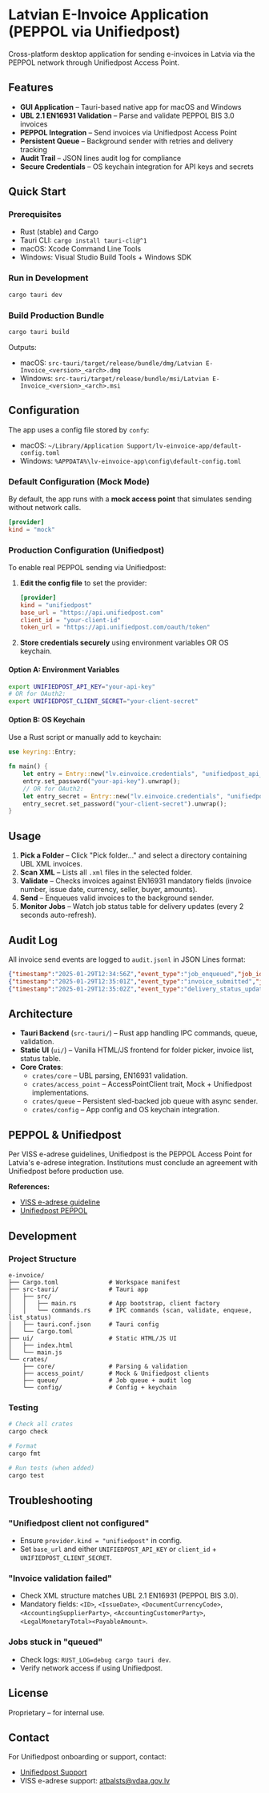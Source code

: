 # Latvian E-Invoice Application (PEPPOL via Unifiedpost)

Cross-platform desktop application for sending e-invoices in Latvia via the PEPPOL network through Unifiedpost Access Point.

## Features

- **GUI Application** – Tauri-based native app for macOS and Windows
- **UBL 2.1 EN16931 Validation** – Parse and validate PEPPOL BIS 3.0 invoices
- **PEPPOL Integration** – Send invoices via Unifiedpost Access Point
- **Persistent Queue** – Background sender with retries and delivery tracking
- **Audit Trail** – JSON lines audit log for compliance
- **Secure Credentials** – OS keychain integration for API keys and secrets

## Quick Start

### Prerequisites

- Rust (stable) and Cargo
- Tauri CLI: `cargo install tauri-cli@^1`
- macOS: Xcode Command Line Tools
- Windows: Visual Studio Build Tools + Windows SDK

### Run in Development

```bash
cargo tauri dev
```

### Build Production Bundle

```bash
cargo tauri build
```

Outputs:
- macOS: `src-tauri/target/release/bundle/dmg/Latvian E-Invoice_<version>_<arch>.dmg`
- Windows: `src-tauri/target/release/bundle/msi/Latvian E-Invoice_<version>_<arch>.msi`

## Configuration

The app uses a config file stored by `confy`:
- macOS: `~/Library/Application Support/lv-einvoice-app/default-config.toml`
- Windows: `%APPDATA%\lv-einvoice-app\config\default-config.toml`

### Default Configuration (Mock Mode)

By default, the app runs with a **mock access point** that simulates sending without network calls.

```toml
[provider]
kind = "mock"
```

### Production Configuration (Unifiedpost)

To enable real PEPPOL sending via Unifiedpost:

1. **Edit the config file** to set the provider:
   ```toml
   [provider]
   kind = "unifiedpost"
   base_url = "https://api.unifiedpost.com"
   client_id = "your-client-id"
   token_url = "https://api.unifiedpost.com/oauth/token"
   ```

2. **Store credentials securely** using environment variables OR OS keychain.

#### Option A: Environment Variables

```bash
export UNIFIEDPOST_API_KEY="your-api-key"
# OR for OAuth2:
export UNIFIEDPOST_CLIENT_SECRET="your-client-secret"
```

#### Option B: OS Keychain

Use a Rust script or manually add to keychain:

```rust
use keyring::Entry;

fn main() {
    let entry = Entry::new("lv.einvoice.credentials", "unifiedpost_api_key").unwrap();
    entry.set_password("your-api-key").unwrap();
    // OR for OAuth2:
    let entry_secret = Entry::new("lv.einvoice.credentials", "unifiedpost_client_secret").unwrap();
    entry_secret.set_password("your-client-secret").unwrap();
}
```

## Usage

1. **Pick a Folder** – Click "Pick folder…" and select a directory containing UBL XML invoices.
2. **Scan XML** – Lists all `.xml` files in the selected folder.
3. **Validate** – Checks invoices against EN16931 mandatory fields (invoice number, issue date, currency, seller, buyer, amounts).
4. **Send** – Enqueues valid invoices to the background sender.
5. **Monitor Jobs** – Watch job status table for delivery updates (every 2 seconds auto-refresh).

## Audit Log

All invoice send events are logged to `audit.jsonl` in JSON Lines format:

```json
{"timestamp":"2025-01-29T12:34:56Z","event_type":"job_enqueued","job_id":"abc123","invoice_hash":"sha256...","state":"queued","sender":"LV:123456","receiver":"LV:789012"}
{"timestamp":"2025-01-29T12:35:01Z","event_type":"invoice_submitted","job_id":"abc123","transmission_id":"unp-xyz789","state":"sent"}
{"timestamp":"2025-01-29T12:35:02Z","event_type":"delivery_status_updated","job_id":"abc123","transmission_id":"unp-xyz789","state":"delivered"}
```

## Architecture

- **Tauri Backend** (`src-tauri/`) – Rust app handling IPC commands, queue, validation.
- **Static UI** (`ui/`) – Vanilla HTML/JS frontend for folder picker, invoice list, status table.
- **Core Crates**:
  - `crates/core` – UBL parsing, EN16931 validation.
  - `crates/access_point` – AccessPointClient trait, Mock + Unifiedpost implementations.
  - `crates/queue` – Persistent sled-backed job queue with async sender.
  - `crates/config` – App config and OS keychain integration.

## PEPPOL & Unifiedpost

Per VISS e-adrese guidelines, Unifiedpost is the PEPPOL Access Point for Latvia's e-adrese integration. Institutions must conclude an agreement with Unifiedpost before production use.

**References:**
- [VISS e-adrese guideline](https://viss.gov.lv/lv/Informacijai/Dokumentacija/Vadlinijas/e-adrese)
- [Unifiedpost PEPPOL](https://www.unifiedpost.com/)

## Development

### Project Structure

```
e-invoice/
├── Cargo.toml              # Workspace manifest
├── src-tauri/              # Tauri app
│   ├── src/
│   │   ├── main.rs         # App bootstrap, client factory
│   │   └── commands.rs     # IPC commands (scan, validate, enqueue, list_status)
│   ├── tauri.conf.json     # Tauri config
│   └── Cargo.toml
├── ui/                     # Static HTML/JS UI
│   ├── index.html
│   └── main.js
└── crates/
    ├── core/               # Parsing & validation
    ├── access_point/       # Mock & Unifiedpost clients
    ├── queue/              # Job queue + audit log
    └── config/             # Config + keychain
```

### Testing

```bash
# Check all crates
cargo check

# Format
cargo fmt

# Run tests (when added)
cargo test
```

## Troubleshooting

### "Unifiedpost client not configured"
- Ensure `provider.kind = "unifiedpost"` in config.
- Set `base_url` and either `UNIFIEDPOST_API_KEY` or `client_id` + `UNIFIEDPOST_CLIENT_SECRET`.

### "Invoice validation failed"
- Check XML structure matches UBL 2.1 EN16931 (PEPPOL BIS 3.0).
- Mandatory fields: `<ID>`, `<IssueDate>`, `<DocumentCurrencyCode>`, `<AccountingSupplierParty>`, `<AccountingCustomerParty>`, `<LegalMonetaryTotal><PayableAmount>`.

### Jobs stuck in "queued"
- Check logs: `RUST_LOG=debug cargo tauri dev`.
- Verify network access if using Unifiedpost.

## License

Proprietary – for internal use.

## Contact

For Unifiedpost onboarding or support, contact:
- [Unifiedpost Support](https://www.unifiedpost.com/contact)
- VISS e-adrese support: atbalsts@vdaa.gov.lv


